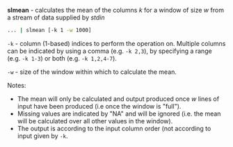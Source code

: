 **slmean** - calculates the mean of the columns *k* for a window of size *w* from a stream of data supplied by *stdin*

```bash
... | slmean [-k 1 -w 1000] 
```

```-k``` - column (1-based) indices to perform the operation on. Multiple columns can be indicated by using a comma (e.g. ```-k 2,3```), by specifying a range (e.g. ```-k 1-3```) or both (e.g. ```-k 1,2,4-7```).

```-w``` - size of the window within which to calculate the mean.

Notes:
- The mean will only be calculated and output produced once *w* lines of input have been produced (i.e once the window is "full").
- Missing values are indicated by "NA" and will be ignored (i.e. the mean will be calculated over all other values in the window).
- The output is according to the input column order (not according to input given by ```-k```.
